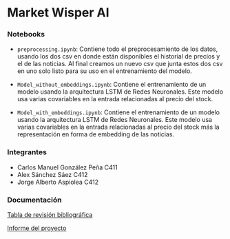 # Market Wisper AI

### Notebooks

- `preprocessing.ipynb`: Contiene todo el preprocesamiento de los datos, usando los dos csv en donde están disponibles el historial de precios y el de las noticias. Al final creamos un nuevo csv que junta estos dos csv en uno solo listo para su uso en el entrenamiento del modelo.

- `Model_without_embeddings.ipynb`: Contiene el entrenamiento de un modelo usando la arquitectura LSTM de Redes Neuronales. Este modelo usa varias covariables en la entrada relacionadas al precio del stock.

- `Model_with_embeddings.ipynb`: Contiene el entrenamiento de un modelo usando la arquitectura LSTM de Redes Neuronales. Este modelo usa varias covariables en la entrada relacionadas al precio del stock más la representación en forma de embedding de las noticias.

### Integrantes

- Carlos Manuel González Peña C411
- Alex Sánchez Sáez C412
- Jorge Alberto Aspiolea C412

### Documentación

[Tabla de revisión bibliográfica](https://docs.google.com/spreadsheets/d/1uX74QC2q3J1TAglnB6ebzgcCtaV8xvYl1m9HpVLDthU/edit?gid=0#gid=0)
 
[Informe del proyecto](./Prediccion_de_mercado_basado_en_noticias.pdf)
